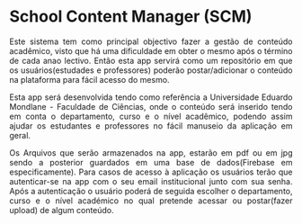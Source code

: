 # School Content Manager (SCM)
<div style="text-align: justify">
<p>
  Este sistema tem como principal objectivo fazer a gestão de conteúdo acadêmico, visto que há uma dificuldade em obter o mesmo após o término de cada anao lectivo. Então esta app servirá como um repositório em que os usuários(estudades e professores) poderão postar/adicionar o conteúdo na plataforma para fácil acesso do mesmo.
</p>

<p>
  Esta app será desenvolvida tendo como referência a Universidade Eduardo Mondlane - Faculdade de Ciências, onde o conteúdo  será inserido tendo em conta o departamento, curso e o nível acadêmico, podendo assim ajudar os estudantes e professores no fácil manuseio da aplicação em geral.
</p>

<p>
  Os Arquivos que serão armazenados na app, estarão em pdf ou em jpg sendo a posterior guardados em uma base de dados(Firebase em especificamente). Para casos de acesso à aplicação os usuários terão que autenticar-se na app com o seu email institucional junto com sua senha. Após a autenticação o usuário poderá de seguida escolher o departamento, curso e o nível académico no qual pretende acessar ou postar(fazer upload) de algum conteúdo.
</p>
</div>
